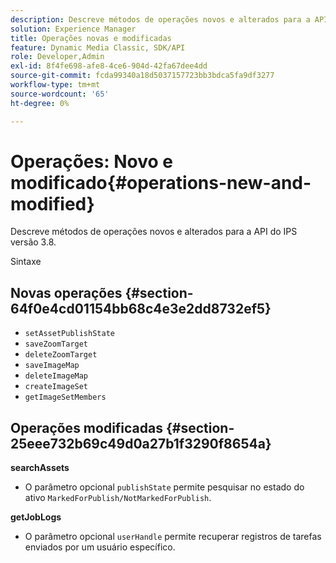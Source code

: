 ```yaml
---
description: Descreve métodos de operações novos e alterados para a API do IPS versão 3.8.
solution: Experience Manager
title: Operações novas e modificadas
feature: Dynamic Media Classic, SDK/API
role: Developer,Admin
exl-id: 8f4fe698-afe8-4ce6-904d-42fa67dee4dd
source-git-commit: fcda99340a18d5037157723bb3bdca5fa9df3277
workflow-type: tm+mt
source-wordcount: '65'
ht-degree: 0%

---
```


# Operações: Novo e modificado{#operations-new-and-modified}

Descreve métodos de operações novos e alterados para a API do IPS versão 3.8.

Sintaxe

## Novas operações {#section-64f0e4cd01154bb68c4e3e2dd8732ef5}

* `setAssetPublishState`
* `saveZoomTarget`
* `deleteZoomTarget`
* `saveImageMap`
* `deleteImageMap`
* `createImageSet`
* `getImageSetMembers`

## Operações modificadas {#section-25eee732b69c49d0a27b1f3290f8654a}

**searchAssets**

* O parâmetro opcional `publishState` permite pesquisar no estado do ativo `MarkedForPublish/NotMarkedForPublish`.

**getJobLogs**

* O parâmetro opcional `userHandle` permite recuperar registros de tarefas enviados por um usuário específico.
